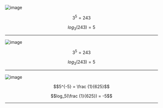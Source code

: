 ![image](https://github.com/user-attachments/assets/88ef09c3-227b-4383-a6cc-fd2d03dccaf3)

$$3^5 = 243$$

$$log_3(243) = 5$$

***

![image](https://github.com/user-attachments/assets/f45aa5ca-0acc-448c-88a5-cf5739916bd6)

$$3^5 = 243$$

$$log_3(243) = 5$$

***

![image](https://github.com/user-attachments/assets/19ab5e58-9f2a-4c45-9794-d248c3375aa6)

$$5^{-5} = \frac {1}{625}$$

$$log_5(\frac {1}{625}) = -5$$

***
